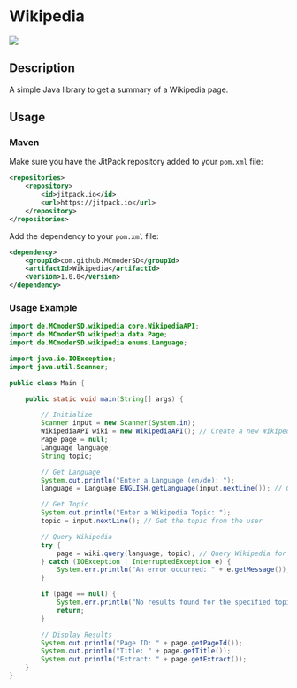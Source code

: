 # Wikipedia
[![](https://jitpack.io/v/MCmoderSD/Wikipedia.svg)](https://jitpack.io/#MCmoderSD/Wikipedia)

## Description
A simple Java library to get a summary of a Wikipedia page.

## Usage

### Maven
Make sure you have the JitPack repository added to your `pom.xml` file:
```xml
<repositories>
    <repository>
        <id>jitpack.io</id>
        <url>https://jitpack.io</url>
    </repository>
</repositories>
```
Add the dependency to your `pom.xml` file:
```xml
<dependency>
    <groupId>com.github.MCmoderSD</groupId>
    <artifactId>Wikipedia</artifactId>
    <version>1.0.0</version>
</dependency>
```

### Usage Example
```java
import de.MCmoderSD.wikipedia.core.WikipediaAPI;
import de.MCmoderSD.wikipedia.data.Page;
import de.MCmoderSD.wikipedia.enums.Language;

import java.io.IOException;
import java.util.Scanner;

public class Main {

    public static void main(String[] args) {

        // Initialize
        Scanner input = new Scanner(System.in);
        WikipediaAPI wiki = new WikipediaAPI(); // Create a new WikipediaAPI instance
        Page page = null;
        Language language;
        String topic;

        // Get Language
        System.out.println("Enter a Language (en/de): ");
        language = Language.ENGLISH.getLanguage(input.nextLine()); // Get the Language enum instance

        // Get Topic
        System.out.println("Enter a Wikipedia Topic: ");
        topic = input.nextLine(); // Get the topic from the user

        // Query Wikipedia
        try {
            page = wiki.query(language, topic); // Query Wikipedia for the specified topic
        } catch (IOException | InterruptedException e) {
            System.err.println("An error occurred: " + e.getMessage());
        }

        if (page == null) {
            System.err.println("No results found for the specified topic.");
            return;
        }

        // Display Results
        System.out.println("Page ID: " + page.getPageId());
        System.out.println("Title: " + page.getTitle());
        System.out.println("Extract: " + page.getExtract());
    }
}
```